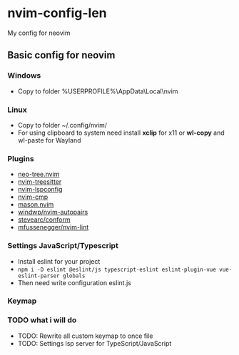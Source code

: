 # nvim-config-len
My config for neovim

## Basic config for neovim

### Windows
- Copy to folder %USERPROFILE%\AppData\Local\nvim

### Linux 
- Copy to folder ~/.config/nvim/
- For using clipboard to system need install **xclip** for x11 or **wl-copy** and wl-paste for Wayland

### Plugins 
- [neo-tree.nvim](https://github.com/nvim-neo-tree/neo-tree.nvim)
- [nvim-treesitter](https://github.com/nvim-treesitter/nvim-treesitter)
- [nvim-lspconfig](https://github.com/neovim/nvim-lspconfig)
- [nvim-cmp](https://github.com/hrsh7th/nvim-cmp)
- [mason.nvim](https://github.com/mason-org/mason.nvim)
- [windwp/nvim-autopairs]()
- [stevearc/conform]()
- [mfussenegger/nvim-lint]()

### Settings JavaScript/Typescript
- Install eslint for your project 
- `npm i -D eslint @eslint/js typescript-eslint eslint-plugin-vue vue-eslint-parser globals`
- Then need write configuration eslint.js

### Keymap 

### TODO what i will do
- TODO: Rewrite all custom keymap to once file
- TODO: Settings lsp server for TypeScript/JavaScript
